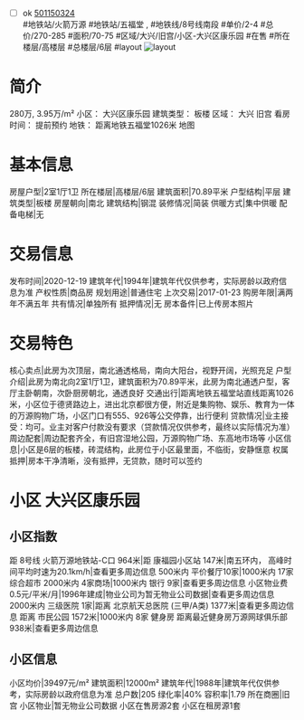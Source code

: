 - [ ] ok [501150324](https://bj.5i5j.com/ershoufang/501150324.html)  
 #地铁站/火箭万源 #地铁站/五福堂 ,  #地铁线/8号线南段
#单价/2-4 #总价/270-285 #面积/70-75   #区域/大兴/旧宫/小区-大兴区康乐园 #在售 #所在楼层/高楼层 #总楼层/6层 #layout 
![layout](http://image2a.5i5j.com/bdir/layout/ce0948e308004ec781dd722d9611ac55.jpg_P5.jpg) 
# 简介 
 280万,  3.95万/m² 
小区： 大兴区康乐园
建筑类型： 板楼
区域： 大兴 旧宫
看房时间： 提前预约
地铁： 距离地铁五福堂1026米 地图
# 基本信息 
 房屋户型|2室1厅1卫
所在楼层|高楼层/6层
建筑面积|70.89平米
户型结构|平层
建筑类型|板楼
房屋朝向|南北
建筑结构|钢混
装修情况|简装
供暖方式|集中供暖
配备电梯|无
# 交易信息 
 发布时间|2020-12-19
建筑年代|1994年|建筑年代仅供参考，实际房龄以政府信息为准
产权性质|商品房
规划用途|普通住宅
上次交易|2017-01-23
购房年限|满两年不满五年
共有情况|单独所有
抵押情况|无
房本备件|已上传房本照片
# 交易特色 
 核心卖点|此房为次顶层，南北通透格局，南向大阳台，视野开阔，光照充足
户型介绍|此房为南北向2室1厅1卫，建筑面积为70.89平米，此房为南北通透户型，客厅主卧朝南，次卧厨房朝北，通透良好
交通出行|距离地铁五福堂站直线距离1026米，小区位于德贤路边上，进出北京都很方便，附近是集购物、娱乐、教育为一体的万源购物广场，小区门口有555、926等公交停靠，出行便利
贷款情况|业主接受：均可。业主对客户付款没有要求（贷款情况仅供参考，最终以实际情况为准）
周边配套|周边配套齐全，有旧宫湿地公园，万源购物广场、东高地市场等
小区信息|小区是6层的板楼，砖混结构，此房位于小区最里面，不临街，安静惬意
权属抵押|房本干净清晰，没有抵押，无贷款，随时可以签约
# 小区 大兴区康乐园
## 小区指数 
 距 8号线 火箭万源地铁站-C口 964米|距 康福园小区站 147米|南五环内， 高峰时间平均时速为20.1km/h|查看更多周边信息
500米内 平价餐厅10家|1000米内 17家综合超市
2000米内 4家商场|1000米内 银行 9家|查看更多周边信息
小区物业费0.5元/平米/月|1996年建成|物业公司为暂无物业公司数据|查看更多周边信息
2000米内 三级医院 1家|距离 北京航天总医院 (三甲/A类) 1377米|查看更多周边信息
距离 市民公园 1572米|1000米内 8家 健身房
距离最近健身房万源网球俱乐部 938米|查看更多周边信息
## 小区信息 
 小区均价|39497元/m²
建筑面积|12000m²
建筑年代|1988年|建筑年代仅供参考，实际房龄以政府信息为准
总户数|205
绿化率|40%
容积率|1.79
所在商圈|旧宫
小区物业|暂无物业公司数据
小区在售房源2套
小区在租房源1套
